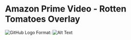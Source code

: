 
# Amazon Prime Video - Rotten Tomatoes Overlay

![GitHub Logo](/images/logo.png)
Format: ![Alt Text](url)
